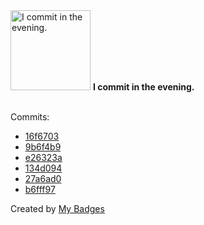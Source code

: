 <img src="https://my-badges.github.io/my-badges/evening-commits.png" alt="I commit in the evening." title="I commit in the evening." width="128">
<strong>I commit in the evening.</strong>
<br><br>

Commits:

- <a href="https://github.com/ksysoev/make-it-public/commit/16f6703da6536090611ae5a4375cdceb1a16e70c">16f6703</a>
- <a href="https://github.com/ksysoev/make-it-public/commit/9b6f4b996ad64a51a13182178682d2548eedac3d">9b6f4b9</a>
- <a href="https://github.com/ksysoev/make-it-public-tgbot/commit/e26323a63467a17694dd8cc3dcd1bc5f6bd279ed">e26323a</a>
- <a href="https://github.com/ksysoev/make-it-public/commit/134d0946d368afc56f8a8b75818908732cf34d4e">134d094</a>
- <a href="https://github.com/ksysoev/make-it-public/commit/27a6ad0915c15e4044b8955ce1c8350be25c0b19">27a6ad0</a>
- <a href="https://github.com/ksysoev/make-it-public/commit/b6fff97d3f762e5586cda7c7d563c47977c03254">b6fff97</a>


Created by <a href="https://github.com/my-badges/my-badges">My Badges</a>
